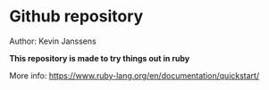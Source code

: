# Github repository

Author: Kevin Janssens

**This repository is made to try things out in ruby**

More info: https://www.ruby-lang.org/en/documentation/quickstart/
